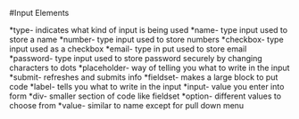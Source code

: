 #Input Elements

*type- indicates what kind of input is being used
*name- type input used to store a name
*number- type input used to store numbers
*checkbox- type input used as a checkbox
*email- type in put used to store email
*password- type input used to store password securely by changing characters to dots
*placeholder- way of telling you what to write in the input
*submit- refreshes and submits info
*fieldset- makes a large block to put code
*label- tells you what to write in the input 
*input- value you enter into form
*div- smaller section of code like fieldset
*option- different values to choose from
*value- similar to name except for pull down menu